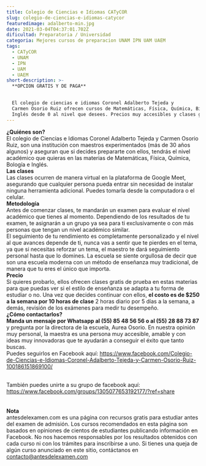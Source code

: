 ```yaml
---
title: Colegio de Ciencias e Idiomas CATyCOR
slug: colegio-de-ciencias-e-idiomas-catycor
featuredimage: adalberto-min.jpg
date: 2021-03-04T04:37:01.702Z
dificultad: Preparatoria / Universidad
categoria: Mejores cursos de preparacion UNAM IPN UAM UAEM
tags:
  - CATyCOR
  - UNAM
  - IPN
  - UAM
  - UAEM
short-description: >-
  **OPCION GRATIS Y DE PAGA**
  

  El colegio de ciencias e idiomas Coronel Adalberto Tejeda y
  Carmen Osorio Ruiz ofrecen cursos de Matemáticas, Física, Química, Biología e
  Inglés desde 0 al nivel que desees. Precios muy accesibles y clases gratuitas.
---
```

**¿Quiénes son?**<br>
El colegio de Ciencias e Idiomas Coronel Adalberto Tejeda y Carmen Osorio Ruiz, son una institución con maestros experimentados (más de 30 años algunos) y aseguran que si decides prepararte con ellos, tendrás el nivel académico que quieras en las materias de Matemáticas, Física, Química, Bología e Inglés.<br>
**Las clases**<br>
Las clases ocurren de manera virtual en la plataforma de Google Meet, asegurando que cualquier persona pueda entrar sin necesidad de instalar ninguna herramienta adicional. Puedes tomarla desde la computadora o el celular.<br>
**Metodología**<br>
Antes de comenzar clases, te mandarán un examen para evaluar el nivel académico que tienes al momento. Dependiendo de los resultados de tu examen, te asignarán a un grupo ya sea para ti exclusivamente o con más personas que tengan un nivel académico similar.<br>
El seguimiento de tu rendimiento es completamente personalizado y el nivel al que avances depende de ti, nunca vas a sentir que te pierdes en el tema, ya que si necesitas reforzar un tema, el maestro te dará seguimiento personal hasta que lo domines. La escuela se siente orgullosa de decir que son una escuela moderna con un método de enseñanza muy tradicional, de manera que tu eres el único que importa.<br>
**Precio**<br>
Si quieres probarlo, ellos ofrecen clases gratis de prueba en estas materias para que puedas ver si el estilo de enseñanza se adapta a tu forma de estudiar o no. Una vez que decides continuar con ellos, **el costo es de $250 a la semana por 10 horas de clase** 2 horas diario por 5 días a la semana, a demás, revisión de los exámenes para medir tu desempeño.<br>
**¿Cómo contactarlos?**<br>
**Manda un mensaje por Whatsapp al (55) 85 48 56 56 o al (55) 28 88 73 87** y pregunta por la directora de la escuela, Aurea Osorio. En nuestra opinión muy personal, la maestra es una persona muy accesible, amable y con ideas muy innovadoras que te ayudarán a conseguir el éxito que tanto buscas. <br>
Puedes seguirlos en Facebook aquí: https://www.facebook.com/Colegio-de-Ciencias-e-Idiomas-Coronel-Adalberto-Tejeda-y-Carmen-Osorio-Ruiz-100186151869100/

<br>También puedes unirte a su grupo de facebook aquí: https://www.facebook.com/groups/1305077653192177/?ref=share <br><br><br>
**Nota**<br>
antesdelexamen.com es una página con recursos gratis para estudiar antes del examen de admisión. Los cursos recomendados en esta página son basados en opiniones de cientos de estudiantes publicando información en Facebook. No nos hacemos responsables por los resultados obtenidos con cada curso ni con los trámites para inscribirse a uno. Si tienes una queja de algún curso anunciado en este sitio, contáctanos en contacto@antesdelexamen.com
